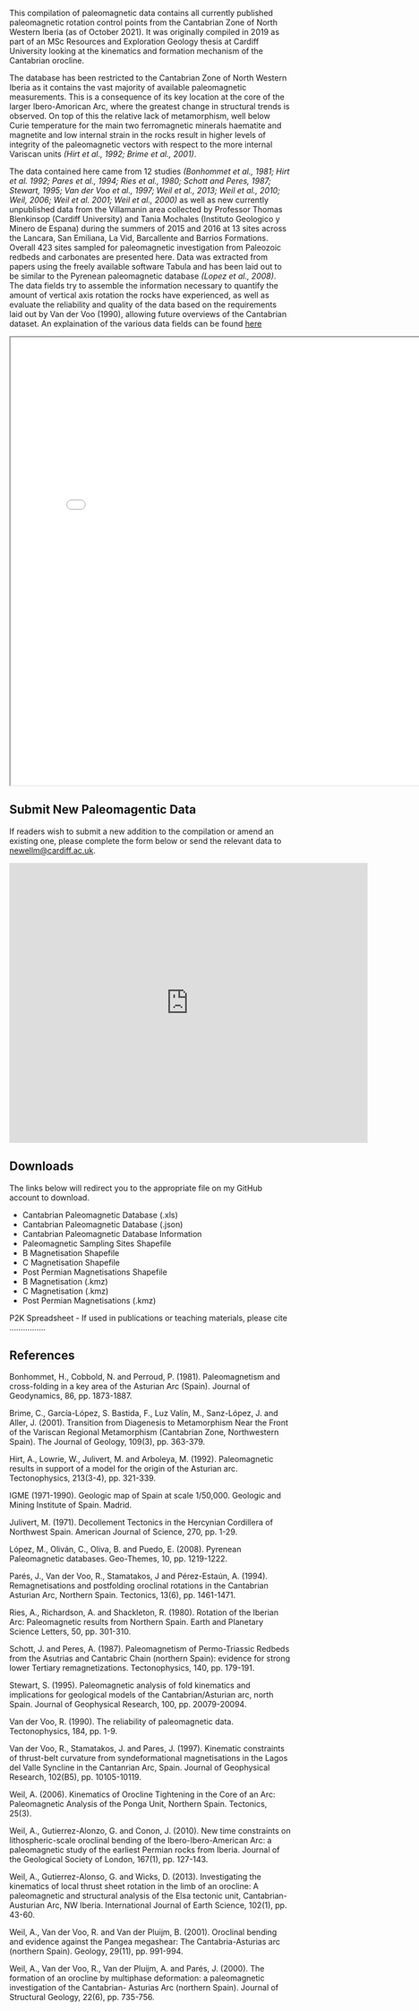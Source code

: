 This compilation of paleomagnetic data contains all currently published paleomagnetic rotation control points from the Cantabrian Zone of North Western Iberia (as of October 2021). It was originally compiled in 2019 as part of an MSc Resources and Exploration Geology thesis at Cardiff University looking at the kinematics and formation mechanism of the Cantabrian orocline. 

The database has been restricted to the Cantabrian Zone of North Western Iberia as it contains the vast majority of available paleomagnetic measurements. This is a consequence of its key location at the core of the larger Ibero-Amorican Arc, where the greatest change in structural trends is observed. On top of this the relative lack of metamorphism, well below Curie temperature for the main two ferromagnetic minerals haematite and magnetite and low internal strain in the rocks result in higher levels of integrity of the paleomagnetic vectors with respect to the more internal Variscan units *(Hirt et al., 1992; Brime et al., 2001)*. 

The data contained here came from 12 studies *(Bonhommet et al., 1981; Hirt et al. 1992; Pares et al., 1994; Ries et al., 1980; Schott and Peres, 1987; Stewart, 1995; Van der Voo et al., 1997; Weil et al., 2013; Weil et al., 2010; Weil, 2006; Weil et al. 2001; Weil et al., 2000)* as well as new currently unpublished data from the Villamanin area collected by Professor Thomas Blenkinsop (Cardiff University) and Tania Mochales (Instituto Geologico y Minero de Espana) during the summers of 2015 and 2016 at 13 sites across the Lancara, San Emiliana, La Vid, Barcallente and Barrios Formations. Overall 423 sites sampled for paleomagnetic investigation from Paleozoic redbeds and carbonates are presented here. Data was extracted from papers using the freely available software Tabula and has been laid out to be similar to the Pyrenean paleomagnetic database *(Lopez et al., 2008)*. The data fields try to assemble the information necessary to quantify the amount of vertical axis rotation the rocks have experienced, as well as evaluate the reliability and quality of the data based on the requirements laid out by Van der Voo (1990), allowing future overviews of the Cantabrian dataset. An explaination of the various data fields can be found [here](https://github.com/MatthewTNewell/Cantabrian-Paleomagnetic-Database/blob/main/README.md)

<iframe src="Webmap.html" height="800" width="800"></iframe>

## Submit New Paleomagentic Data

If readers wish to submit a new addition to the compilation or amend an existing one, please complete the form below or send the relevant data to newellm@cardiff.ac.uk.

<iframe src="https://docs.google.com/forms/d/e/1FAIpQLSeXsX1mFO7O-u2IwYeMS30QUhMZEuMcgzagZV5nDD1BInAsMA/viewform?embedded=true" width="640" height="500" frameborder="0" marginheight="0" marginwidth="0">Loading…</iframe>

## Downloads

The links below will redirect you to the appropriate file on my GitHub account to download.

- Cantabrian Paleomagnetic Database (.xls)
- Cantabrian Paleomagnetic Database (.json)
- Cantabrian Paleomagnetic Database Information
- Paleomagnetic Sampling Sites Shapefile
- B Magnetisation Shapefile
- C Magnetisation Shapefile
- Post Permian Magnetisations Shapefile
- B Magnetisation (.kmz)
- C Magnetisation (.kmz)
- Post Permian Magnetisations (.kmz)

P2K Spreadsheet - If used in publications or teaching materials, please cite ................

## References

Bonhommet, H., Cobbold, N. and Perroud, P. (1981). Paleomagnetism and cross-folding in a key area of the Asturian Arc (Spain). Journal of Geodynamics, 86, pp. 1873-1887.

Brime, C., García-López, S. Bastida, F., Luz Valín, M., Sanz-López, J. and Aller, J. (2001). Transition from Diagenesis to Metamorphism Near the Front of the Variscan Regional Metamorphism (Cantabrian Zone, Northwestern Spain). The Journal of Geology, 109(3), pp. 363-379.

Hirt, A., Lowrie, W., Julivert, M. and Arboleya, M. (1992). Paleomagnetic results in support of a model for the origin of the Asturian arc. Tectonophysics, 213(3-4), pp. 321-339.

IGME (1971-1990). Geologic map of Spain at scale 1/50,000. Geologic and Mining Institute of Spain. Madrid.

Julivert, M. (1971). Decollement Tectonics in the Hercynian Cordillera of Northwest Spain. American Journal of Science, 270, pp. 1-29.

López, M., Oliván, C., Oliva, B. and Puedo, E. (2008). Pyrenean Paleomagnetic databases. Geo-Themes, 10, pp. 1219-1222.

Parés, J., Van der Voo, R., Stamatakos, J and Pérez-Estaún, A. (1994). Remagnetisations and postfolding oroclinal rotations in the Cantabrian Asturian Arc, Northern Spain. Tectonics, 13(6), pp. 1461-1471.

Ries, A., Richardson, A. and Shackleton, R. (1980). Rotation of the Iberian Arc: Paleomagnetic results from Northern Spain. Earth and Planetary Science Letters, 50, pp. 301-310.

Schott, J. and Peres, A. (1987). Paleomagnetism of Permo-Triassic Redbeds from the Asutrias and Cantabric Chain (northern Spain): evidence for strong lower Tertiary remagnetizations. Tectonophysics, 140, pp. 179-191.

Stewart, S. (1995). Paleomagnetic analysis of fold kinematics and implications for geological models of the Cantabrian/Asturian arc, north Spain. Journal of Geophysical Research, 100, pp. 20079-20094.

Van der Voo, R. (1990). The reliability of paleomagnetic data. Tectonophysics, 184, pp. 1-9.

Van der Voo, R., Stamatakos, J. and Pares, J. (1997). Kinematic constraints of thrust-belt curvature from syndeformational magnetisations in the Lagos del Valle Syncline in the Cantanrian Arc, Spain. Journal of Geophysical Research, 102(B5), pp. 10105-10119.

Weil, A. (2006). Kinematics of Orocline Tightening in the Core of an Arc: Paleomagnetic Analysis of the Ponga Unit, Northern Spain. Tectonics, 25(3).

Weil, A., Gutierrez-Alonzo, G. and Conon, J. (2010). New time constraints on lithospheric-scale oroclinal bending of the Ibero-Ibero-American Arc: a paleomagnetic study of the earliest Permian rocks from Iberia. Journal of the Geological Society of London, 167(1), pp. 127-143.

Weil, A., Gutierrez-Alonso, G. and Wicks, D. (2013). Investigating the kinematics of local thrust sheet rotation in the limb of an orocline: A paleomagnetic and structural analysis of the Elsa tectonic unit, Cantabrian-Austurian Arc, NW Iberia. International Journal of Earth Science, 102(1), pp. 43-60.

Weil, A., Van der Voo, R. and Van der Pluijm, B. (2001). Oroclinal bending and evidence against the Pangea megashear: The Cantabria-Asturias arc (northern Spain). Geology, 29(11), pp. 991-994.

Weil, A., Van der Voo, R., Van der Pluijm, A. and Parés, J. (2000). The formation of an orocline by multiphase deformation: a paleomagnetic investigation of the Cantabrian- Asturias Arc (northern Spain). Journal of Structural Geology, 22(6), pp. 735-756.
